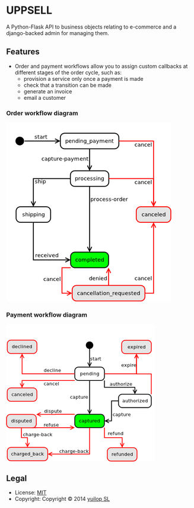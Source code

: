 # UPPSELL

A Python-Flask API to business objects relating to e-commerce and a django-backed
admin for managing them.

## Features

- Order and payment workflows allow you to assign custom callbacks at different
  stages of the order cycle, such as:
  - provision a service only once a payment is made
  - check that a transition can be made
  - generate an invoice
  - email a customer

### Order workflow diagram

![Order States](doc/order_states.png "Order States")


### Payment workflow diagram

![Payment States](doc/payment_states.png "Payment States")

## Legal
- License: [MIT](LICENSE.txt)
- Copyright: Copyright © 2014 [yuilop SL](http://yuilop.com)
